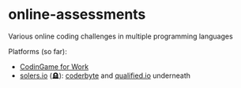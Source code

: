 # online-assessments

Various online coding challenges in multiple programming languages

Platforms (so far):
- [CodinGame for Work](https://www.codingame.com/work/fr/)
- [solers.io](https://www.solers.io/) (🪦): [coderbyte](https://coderbyte.com/) and [qualified.io](https://www.qualified.io/) underneath
